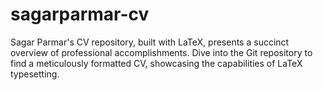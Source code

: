 # sagarparmar-cv
Sagar Parmar's CV repository, built with LaTeX, presents a succinct overview of professional accomplishments. Dive into the Git repository to find a meticulously formatted CV, showcasing the capabilities of LaTeX typesetting.
